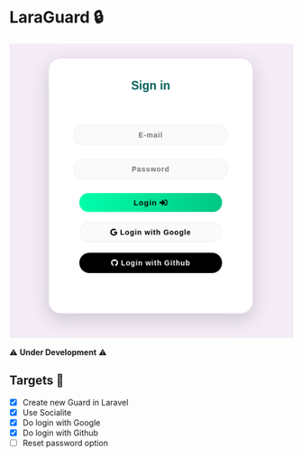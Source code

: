 # LaraGuard :lock:

<img src="https://github.com/albuquerque53/laraguard/blob/main/.github/login-screenshot.png" width="700"></p>

:warning: **Under Development** :warning:

## Targets :dart:

* [X] Create new Guard in Laravel
* [X] Use Socialite
* [X] Do login with Google
* [X] Do login with Github
* [ ] Reset password option
